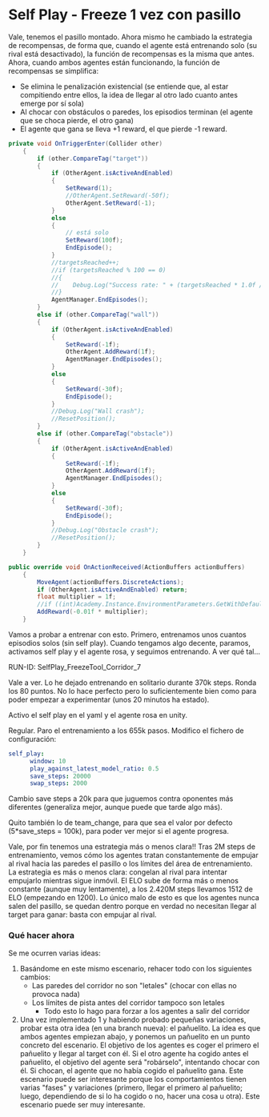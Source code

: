 # Self Play - Freeze 1 vez con pasillo

Vale, tenemos el pasillo montado. Ahora mismo he cambiado la estrategia de recompensas, de forma que, cuando el agente está entrenando solo (su rival está desactivado), la función de recompensas es la misma que antes. Ahora, cuando ambos agentes están funcionando, la función de recompensas se simplifica: 

- Se elimina le penalización existencial (se entiende que, al estar compitiendo entre ellos, la idea de llegar al otro lado cuanto antes emerge por sí sola)
- Al chocar con obstáculos o  paredes, los episodios terminan (el agente que se choca pierde, el otro gana)
- El agente que gana se lleva +1 reward, el que pierde -1 reward.

```c#
private void OnTriggerEnter(Collider other)
    {
        if (other.CompareTag("target"))
        {
            if (OtherAgent.isActiveAndEnabled)
            {
                SetReward(1);
                //OtherAgent.SetReward(-50f); 
                OtherAgent.SetReward(-1); 
            } 
            else
            {
                // está solo
                SetReward(100f);
                EndEpisode();
            }
            //targetsReached++;
            //if (targetsReached % 100 == 0)
            //{
            //    Debug.Log("Success rate: " + (targetsReached * 1.0f / finishedEpisodes));
            //}
            AgentManager.EndEpisodes();
        }
        else if (other.CompareTag("wall"))
        {
            if (OtherAgent.isActiveAndEnabled)
            {
                SetReward(-1f);
                OtherAgent.AddReward(1f);
                AgentManager.EndEpisodes();
            } 
            else
            {
                SetReward(-30f);
                EndEpisode();
            }
            //Debug.Log("Wall crash");
            //ResetPosition();
        }
        else if (other.CompareTag("obstacle"))
        {
            if (OtherAgent.isActiveAndEnabled)
            {
                SetReward(-1f);
                OtherAgent.AddReward(1f);
                AgentManager.EndEpisodes();
            }
            else
            {
                SetReward(-30f);
                EndEpisode();
            }
            //Debug.Log("Obstacle crash");
            //ResetPosition();
        }
    }
```

```c#
public override void OnActionReceived(ActionBuffers actionBuffers)
    {
        MoveAgent(actionBuffers.DiscreteActions);
        if (OtherAgent.isActiveAndEnabled) return;
        float multiplier = 1f;
        //if ((int)Academy.Instance.EnvironmentParameters.GetWithDefault("active_obstacles", 2.0f) > 0) multiplier = 1f;
        AddReward(-0.01f * multiplier);
    }
```

Vamos a probar a entrenar con esto. Primero, entrenamos unos cuantos episodios solos (sin self play). Cuando tengamos algo decente, paramos, activamos self play y el agente rosa, y seguimos entrenando. A ver qué tal...

RUN-ID: SelfPlay_FreezeTool_Corridor_7

Vale a ver. Lo he dejado entrenando en solitario durante 370k steps. Ronda los 80 puntos. No lo hace perfecto pero lo suficientemente bien como para poder empezar a experimentar (unos 20 minutos ha estado).

Activo el self play en el yaml y el agente rosa en unity.

Regular. Paro el entrenamiento a los 655k pasos. Modifico el fichero de configuración:

```yaml
self_play:
      window: 10
      play_against_latest_model_ratio: 0.5
      save_steps: 20000
      swap_steps: 2000
```

Cambio save steps a 20k para que juguemos contra oponentes más diferentes (generaliza mejor, aunque puede que tarde algo más).

Quito también lo de team_change, para que sea el valor por defecto (5*save_steps = 100k), para poder ver mejor si el agente progresa.

Vale, por fin tenemos una estrategia más o menos clara!! Tras 2M steps de entrenamiento, vemos cómo los agentes tratan constantemente de empujar al rival hacia las paredes el pasillo o los límites del área de entrenamiento. La estrategia es más o menos clara: congelan al rival para intentar empujarlo mientras sigue inmóvil. El ELO sube de forma más o menos constante (aunque muy lentamente), a los 2.420M steps llevamos 1512 de ELO (empezando en 1200). Lo único malo de esto es que los agentes nunca salen del pasillo, se quedan dentro porque en verdad no necesitan llegar al target para ganar: basta con empujar al rival.

### Qué hacer ahora

Se me ocurren varias ideas:

1. Basándome en este mismo escenario, rehacer todo con los siguientes cambios:
   - Las paredes del corridor no son "letales" (chocar con ellas no provoca nada)
   - Los límites de pista antes del corridor tampoco son letales 
     - Todo esto lo hago para forzar a los agentes a salir del corridor
2. Una vez implementado 1 y habiendo probado pequeñas variaciones, probar esta otra idea (en una branch nueva): el pañuelito. La idea es que ambos agentes empiezan abajo, y ponemos un pañuelito en un punto concreto del escenario. El objetivo de los agentes es coger el primero el pañuelito y llegar al target con él. Si el otro agente ha cogido antes el pañuelito, el objetivo del agente será "robárselo", intentando chocar con él. Si chocan, el agente que no había cogido el pañuelito gana. Este escenario puede ser interesante porque los comportamientos tienen varias "fases" y variaciones (primero, llegar el primero al pañuelito; luego, dependiendo de si lo ha cogido o no, hacer una cosa u otra). Este escenario puede ser muy interesante.